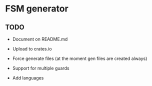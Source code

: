 # FSM generator

## TODO

- Document on README.md
- Upload to crates.io
- Force generate files (at the moment gen files are created always)
- Support for multiple guards

- Add languages
